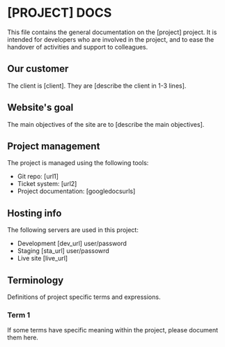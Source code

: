 [PROJECT] DOCS
==============

This file contains the general documentation on the [project] project. It is
intended for developers who are involved in the project, and to ease the
handover of activities and support to colleagues.

Our customer
------------

The client is [client]. They are [describe the client in 1-3 lines].

Website's goal
--------------

The main objectives of the site are to [describe the main objectives].

Project management
------------------

The project is managed using the following tools:

* Git repo: [url1]
* Ticket system: [url2]
* Project documentation: [googledocsurls]

Hosting info
------------

The following servers are used in this project:

* Development [dev_url] user/password
* Staging [sta_url]     user/passowrd
* Live site [live_url]

Terminology
-----------

Definitions of project specific terms and expressions.

### Term 1

If some terms have specific meaning within the project, please document them
here.
